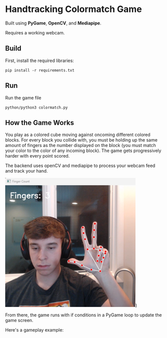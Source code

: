 # Handtracking Colormatch Game
  Built using **PyGame**, **OpenCV**, and **Mediapipe**.

Requires a working webcam.


## Build
First, install the required libraries:
```
pip install -r requirements.txt
```
## Run
Run the game file
```
python/python3 colormatch.py
```
## How the Game Works
You play as a colored cube moving against oncoming different colored blocks. For every block you collide with, you must be holding up the same amount of fingers as the number displayed on the block (you must match your color to the color of any incoming block). The game gets progressively harder with every point scored. 

The backend uses openCV and mediapipe to process your webcam feed and track your hand. 

![alt text](https://github.com/Sxzo/Handtracking-Colormatch/blob/main/handtrack.png?raw=true))

From there, the game runs with if conditions in a PyGame loop to update the game screen. 

Here's a gameplay example:








